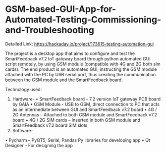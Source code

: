 # GSM-based-GUI-App-for-Automated-Testing-Commissioning-and-Troubleshooting

Detailed Link: https://hackaday.io/project/173615-testing-automation-gui

The project is a desktop app that aims to configure and test the SmartFeedback v7.2 IoT gateway board through python automated GUI script remotely, by using GSM module (compatible with 4G and 2G both sim cards).
The end product is an automated GUI, instructing the GSM module attached with the PC by USB serial port, thus creating the communication between the GSM module and the SmartFeedback board.

Technology used:

1. Hardware-
• SmartFeedback board – 7.2 version IoT gateway PCB board by GAIA
• GSM Module - USB to GSM, direct connection to PC that acts as an intermediate between GUI and SmartFeedback v7.2 board
• 4G / 2G Antennas – Attached to both GSM module and SmartFeedback v7.2 board
• 4G / 2G SIM cards – Inserted in both GSM module and SmartFeedback v7.2 board SIM slots
2. Software-

• Pycharm – PyQT5, Serial, Pandas Py libraries for developing app
• Qt Designer – For designing the app

